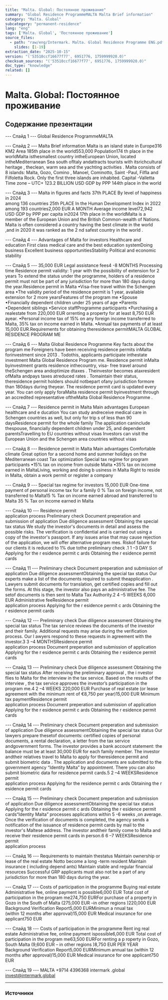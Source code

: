 ```yaml
---
title: "Malta. Global: Постоянное проживание"
summary: "Global Residence ProgrammeMALTA Malta Brief information"
category: "Malta. Global"
subcategory: "permanent-residence"
lang: "eng"
tags: ['Malta. Global', 'Постоянное проживание']
source_files:
  - path: "raw/eng/Intermark. Malta. Global Residence Programme ENG.pdf"
    slides: [1-19]
extraction_date: "2025-10-15"
version: "('53510ccf16677f77', 6951776, 1759999920.0)"
checksum_sources: "('53510ccf16677f77', 6951776, 1759999920.0)"
doc_type: "knowledge"
related: []
---
```


# Malta. Global: Постоянное проживание

## Содержание презентации

--- Слайд 1 ---
Global Residence ProgrammeMALTA

--- Слайд 2 ---
Malta
Brief information
Malta is an island state in Europe316 KM2
Area
185th place in the world553,000
Population174
th place in the worldMalta isthesmallest country intheEuropean Union, located intheMediterranean Sea
south ofItaly andattracts tourists with itsrichcultural heritage , theclean, warm sea 
and the yachting  activities .
Malta consists of 8 islands:  Malta, Gozo, Comino , Manoel, Cominotto,  Saint -Paul, Filfla 
and Filfoletta Rock. Only the first three islands are inhabited.
Capital -Valletta
Time zone – UTC+ 123.2 BILLION  USD
GDP by PPP
144th place in the world

--- Слайд 3 ---
Malta in figures and facts
37th PLACE
By level of happiness in 2024  
among 136 countries
25th PLACE
In the Human Development Index in 2022
among 193 countries2,000 EUR A MONTH
Average income level72,942 USD
GDP by PPP per capita in2024
17th place in the worldMalta is a member of the European Union and the British Common-wealth of Nations.
Malta is often considered a country 
having the best climate in the 
world ,and in 2020 it was ranked as 
the 2
nd safest country in the 
world .

--- Слайд 4 ---
Advantages of Malta for 
investors
Healthcare and education
First class medical care and 
the best education systemDoing business
Excellent business opportunitiesStability
Political and economic stability

--- Слайд 5 ---
35,000 EUR
Legal assistance fees4 -8 MONTHS
Processing time
Residence permit validity: 1 year with the possibility of extension for 2 years
To extend the status under the programme, holders of a residence permit 
must not be part of any jurisdiction for more than 180 days during the year.Residence permit  in Malta
•Visa-free travel within the Schengen area
•The validity period of the residence permit is 1 year, available 
extension for 2 more yearsFeatures of the program me
•Spouse
•Financially dependent children under 25 years of age
•Parents
•Dependent siblings
•Service staffProgramme participants
•Purchasing  a realestate from 220,000 EUR orrenting a 
property for at least 8,750 EUR ayear.
•Personal income tax of 15% on any foreign income transferred to Malta, 35% tax on income earned in Malta.
•Annual tax payments of at least 15,000 EUR.Requirements for obtaining theresidence permitMALTA GLOBAL RESIDENCE PROGRAM ME

--- Слайд 6 ---
Malta Global Residence 
Programme
Key facts about the program me
Foreigners have been receiving residence permits inMalta forinvestment since 2013 .
Todothis, applicants participate inthestate investment Malta Global Residence
Program me.
Residence permit inMalta byinvestment grants  residence inthecountry, visa- free
travel  around theSchengen area andoptimize dtaxes .
Theinvestor becomes ataxresident ofMalta andpays taxes  atreduced rates .
Tomaintain their status, theresidence permit  holders  should notbepart ofany 
jurisdiction formore than 180days during theyear. The residence permit card is
updated every year.
You can only apply foraMalta residence permit byinvestment through an
accredited representative oftheMalta Global Residence Programme .

--- Слайд 7 ---
Residence permit  in Malta
Main advantages
European healthcare and e ducation
You can study andreceive medical care in Schengen 
countries  as well, but only for trip s of less than 90 daysResidence permit for the whole family
The application caninclude  thespouse, financially 
dependent children under 25, and dependent parentsTravelling to EU countries without visas
Investors can visit the European Union and the Schengen 
area countries without visas

--- Слайд 8 ---
Residence permit  in Malta
Main advantages
Comfortable climate
Great option for a second home  and summer holidays 
on the Mediterranean coast
Tax optimization
Special tax regime for program participants
•15% tax on income from outside Malta
•35% tax on income earned in MaltaLiving, working and doing b usiness in Malta
Right to reside in Malta, obtain a work permit or
register a company

--- Слайд 9 ---
Special tax regime for investors
15,000 EUR
One-time payment of personal income tax for a family
0 %
Tax on foreign income,
not transferred to Malta15 %
Tax on income earned abroad and transferred to Malta
35 %
Tax on income earned in Malta

--- Слайд 10 ---
Residence permit  
application process
Preliminary check
Document preperation and submission of application
Due diligence assessment
Obtaining the special tax status
We study the investor's documents in detail and assess  the
possible risks.
The verification is confidential and is carried out using a copy 
of the investor's passport. If any issues arise that may cause
rejection of the application, we will offer alternative program mes.
Riskof failure  for our clients it is reduced to 1%  due tothe
preliminary check .1
1 –3 DAY S
Applying for the r esidence permit c ards
Obtaining the r esidence permit cards

--- Слайд 11 ---
Preliminary check
Document  preperation and submission  of application
Due diligence assessmentObtaining the special tax status
Our experts make a list of the documents required to
submit theapplication .
Lawyers submit documents for translation, get certified
copies and fill out the forms. At this stage, the investor also 
pays an administrative fee. The setof documents is then 
sent to Malta Tax Authority.2
4 –5 WEEKS
6,000 EUR
Administrative feeResidence permit  
application process
Applying for the r esidence permit c ards
Obtaining the r esidence permit cards

--- Слайд 12 ---
Preliminary check
Due diligence assessment
Obtaining the special tax status
The tax service reviews the documents  of the investor and 
their family.
Additional requests may arise during the verification  
process.  Our l awyers  respond to these requests in
agreement with the investor.3
3 –4 MONTHSResidence permit  
application process
Document  preperation and submission  of application
Applying for the r esidence permit c ards
Obtaining the r esidence permit cards

--- Слайд 13 ---
Preliminary check
Due diligence assessment
Obtaining the special tax status
After receiving the preliminary approval , the i nvestor flies to 
Malta for the interview  in the tax service. Based on the results 
of the interview , the tax service approves the investor’s 
participation in the program me.4
2 –4 WEEKS
220,000  EUR
Purchase of real estate (or lease agreement with the minimum
rent of €8,750 per year)15,000  EUR
Minimum tax paymentResidence permit  
application process
Document  preperation and submission  of application
Applying for the r esidence permit c ards
Obtaining the r esidence permit cards

--- Слайд 14 ---
Preliminary check
Document  preperation and submission  of application
Due diligence assessmentObtaining the special tax status
Our lawyers prepare thesetof documents: certified copies of 
personal documents, a rental declaration, a letter from the tax 
service andgovernment forms.
The investor provides a bank account statement: the balance 
must be at least 30,000 EUR for each family member.
The investor andtheir relatives travel to Malta to apply for 
theresidence permit and submit biometric data .
The application and documents are submitted to the government agency “Identity Malta” by appointment.
There you can also submit biometric data for residence
permit cards.5
2 –4 WEEKSResidence permit  
application process
Applying for the residence permit c ards
Obtaining the r esidence permit cards

--- Слайд 15 ---
Preliminary check
Document  preperation and submission  of application
Due diligence assessmentObtaining the special tax status
Applying for the r esidence permit c ards
Obtaining the r esidence permit cards“Identity Malta” processes applications within 5 -6 weeks ,on 
average.
Once the verification of documents is completed, the agency 
sends a notification of the issuance of residence permit cards 
by mail to the investor's Maltese address.
The investor andtheir family come to Malta and receive their 
residence permit cards in person.6
6 –7 WEEKSResidence permit  
application process

--- Слайд 16 ---
Requirements
to maintain thestatus
Maintain ownership or lease of the real estate
Notto become a long -term resident
Maintain insurance ( including depend ants)
Maintain stable and regular financial resources
Successful GRP applicants must also not be a part of any jurisdiction for 
more than 180 days during the year.

--- Слайд 17 ---
Costs of participation in the programme
Buying real estate
Administrative fee, online 
payment is possible6,000 EUR
Total cost of participation in the program me274,750  EURFor purchase of a property in Gozo in the South 
of Malta (275,000 EUR  –in other regions )220,000  EUR
Background Verification Report5,000 EURMinimun a nnual tax  
(within 12 months after approval)15,000 EUR
Medical insurance for one applicant750 EUR

--- Слайд 18 ---
Costs of participation in the programme
Rent ing real estate
Administrative fee, online 
payment  ispossible6,000 EUR
Total cost of participation in the program me63,500 EURFor renting a p roperty in Gozo, South Malta
(9,600 EUR – in other regions )8,750 EUR PER YEAR
Background Verification Report5,000 EURMinimum annual tax 
(within 12 months after approval)15,000 EUR
Medical insurance for one applicant750 EUR

--- Слайд 19 ---
MALTA
+9714 4396368 intermark .global invest@intermark.global


---

### Источники
[^src1]: raw/Intermark. Malta. Global Residence Programme ENG.pdf → слайды 1–19
